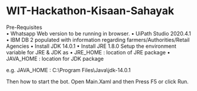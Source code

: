 # WIT-Hackathon-Kisaan-Sahayak
Pre-Requisites	
•	Whatsapp Web version to be running in browser.
•	UiPath Studio 2020.4.1
•	IBM DB 2 populated with information regarding farmers/Authorities/Retail Agencies
•	Install JDK 14.0.1
•	Install JRE 1.8.0
Setup the environment variable for JRE & JDK as 
•	JRE_HOME : location of JRE package 
•	JAVA_HOME : location for JDK package 

e.g.  JAVA_HOME :  C:\Program Files\Java\jdk-14.0.1

Then how to start the bot.
Open Main.Xaml and then Press F5 or click Run.

